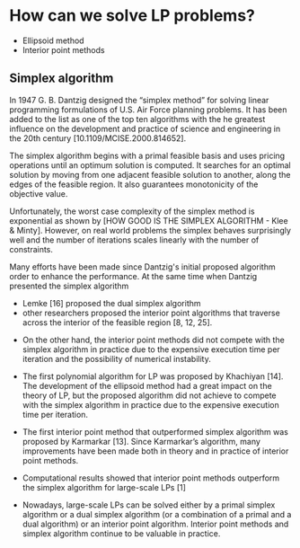# How can we solve LP problems?

  * Ellipsoid method
  * Interior point methods

## Simplex algorithm
In 1947 G. B. Dantzig designed the “simplex method” for solving linear
programming formulations of U.S. Air Force planning problems.  It has been added
to the list as one of the top ten algorithms with the he greatest influence on
the development and practice of science  and engineering in the 20th century
[10.1109/MCISE.2000.814652]. 

The simplex algorithm begins with a primal feasible basis and uses pricing
operations until an optimum solution is computed. It searches for an optimal
solution by moving from one adjacent feasible solution to another, along the
edges of the feasible region. It also guarantees monotonicity of the objective
value. 

Unfortunately, the worst case complexity of the simplex method is exponential as
shown by [HOW GOOD IS THE SIMPLEX ALGORITHM - Klee & Minty]. However, on real
world problems the simplex behaves surprisingly well and the number of
iterations scales linearly with the number of constraints.

Many efforts have been made since Dantzig's initial proposed algorithm order to
enhance the performance. At the same time when Dantzig presented the simplex
algorithm
  * Lemke [16] proposed the dual simplex algorithm
  * other researchers proposed the interior point algorithms that traverse across the interior of the feasible region [8, 12, 25].

- On the other hand, the interior point methods did not compete with the simplex algorithm in practice due to the expensive execution time per iteration and the possibility of numerical instability.

- The first polynomial algorithm for LP was proposed by Khachiyan [14].  The development of the ellipsoid method had a great impact on the theory of LP, but the proposed algorithm did not achieve to compete with the simplex algorithm in practice due to the expensive execution time per iteration.

- The first interior point method that outperformed simplex algorithm was proposed by Karmarkar [13].  Since Karmarkar’s algorithm, many improvements have been made both in theory and in practice of interior point methods.

- Computational results showed that interior point methods outperform the simplex algorithm for large-scale LPs [1]

- Nowadays, large-scale LPs can be solved either by a primal simplex algorithm or a dual simplex algorithm (or a combination of a primal and a dual algorithm) or an interior point algorithm. Interior point methods and simplex algorithm continue to be valuable in practice.